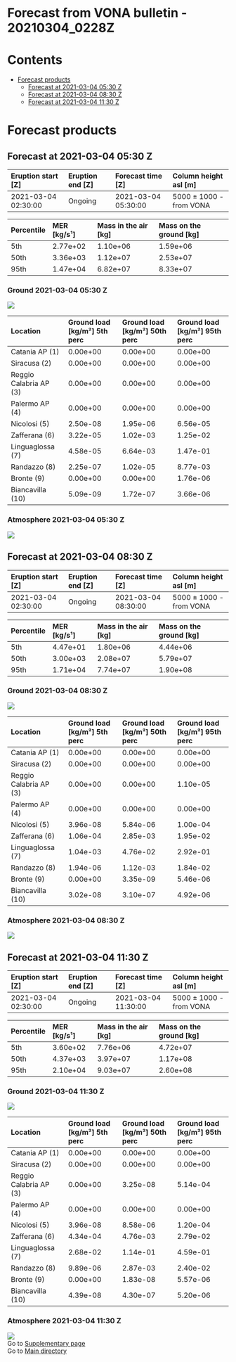 
Forecast from VONA bulletin - 20210304_0228Z
============================================

Contents
========

* [Forecast products](#forecast-products)
	* [Forecast at 2021-03-04 05:30 Z](#forecast-at-2021-03-04-0530-z)
	* [Forecast at 2021-03-04 08:30 Z](#forecast-at-2021-03-04-0830-z)
	* [Forecast at 2021-03-04 11:30 Z](#forecast-at-2021-03-04-1130-z)

# Forecast products

## Forecast at 2021-03-04 05:30 Z
  

|Eruption start [Z]|Eruption end [Z]|Forecast time [Z]|Column height asl [m]|
| :--- | :--- | :--- | :--- |
|2021-03-04 02:30:00|Ongoing|2021-03-04 05:30:00|5000 ± 1000 - from VONA|
  
  

|Percentile|MER [kg/s¹]|Mass in the air [kg]|Mass on the ground [kg]|
| :--- | :--- | :--- | :--- |
|5th|2.77e+02|1.10e+06|1.59e+06|
|50th|3.36e+03|1.12e+07|2.53e+07|
|95th|1.47e+04|6.82e+07|8.33e+07|
  

### Ground 2021-03-04 05:30 Z
  
![](./figures/probability_grd_2021_03_04_0530_scenario_1.png)  
  
  
  
  
  
  
  
  
  

|Location|Ground load [kg/m²] 5th perc|Ground load [kg/m²] 50th perc|Ground load [kg/m²] 95th perc|
| :--- | :--- | :--- | :--- |
|Catania AP (1)|0.00e+00|0.00e+00|0.00e+00|
|Siracusa (2)|0.00e+00|0.00e+00|0.00e+00|
|Reggio Calabria AP (3)|0.00e+00|0.00e+00|0.00e+00|
|Palermo AP (4)|0.00e+00|0.00e+00|0.00e+00|
|Nicolosi (5)|2.50e-08|1.95e-06|6.56e-05|
|Zafferana (6)|3.22e-05|1.02e-03|1.25e-02|
|Linguaglossa (7)|4.58e-05|6.64e-03|1.47e-01|
|Randazzo (8)|2.25e-07|1.02e-05|8.77e-03|
|Bronte (9)|0.00e+00|0.00e+00|1.76e-06|
|Biancavilla (10)|5.09e-09|1.72e-07|3.66e-06|
  

### Atmosphere 2021-03-04 05:30 Z
  
![](./figures/probability_air_2021_03_04_0530_scenario_1_conclev_2.png)
## Forecast at 2021-03-04 08:30 Z
  

|Eruption start [Z]|Eruption end [Z]|Forecast time [Z]|Column height asl [m]|
| :--- | :--- | :--- | :--- |
|2021-03-04 02:30:00|Ongoing|2021-03-04 08:30:00|5000 ± 1000 - from VONA|
  
  

|Percentile|MER [kg/s¹]|Mass in the air [kg]|Mass on the ground [kg]|
| :--- | :--- | :--- | :--- |
|5th|4.47e+01|1.80e+06|4.44e+06|
|50th|3.00e+03|2.08e+07|5.79e+07|
|95th|1.71e+04|7.74e+07|1.90e+08|
  

### Ground 2021-03-04 08:30 Z
  
![](./figures/probability_grd_2021_03_04_0830_scenario_1.png)  
  
  
  
  
  
  
  
  
  

|Location|Ground load [kg/m²] 5th perc|Ground load [kg/m²] 50th perc|Ground load [kg/m²] 95th perc|
| :--- | :--- | :--- | :--- |
|Catania AP (1)|0.00e+00|0.00e+00|0.00e+00|
|Siracusa (2)|0.00e+00|0.00e+00|0.00e+00|
|Reggio Calabria AP (3)|0.00e+00|0.00e+00|1.10e-05|
|Palermo AP (4)|0.00e+00|0.00e+00|0.00e+00|
|Nicolosi (5)|3.96e-08|5.84e-06|1.00e-04|
|Zafferana (6)|1.06e-04|2.85e-03|1.95e-02|
|Linguaglossa (7)|1.04e-03|4.76e-02|2.92e-01|
|Randazzo (8)|1.94e-06|1.12e-03|1.84e-02|
|Bronte (9)|0.00e+00|3.35e-09|5.46e-06|
|Biancavilla (10)|3.02e-08|3.10e-07|4.92e-06|
  

### Atmosphere 2021-03-04 08:30 Z
  
![](./figures/probability_air_2021_03_04_0830_scenario_1_conclev_2.png)
## Forecast at 2021-03-04 11:30 Z
  

|Eruption start [Z]|Eruption end [Z]|Forecast time [Z]|Column height asl [m]|
| :--- | :--- | :--- | :--- |
|2021-03-04 02:30:00|Ongoing|2021-03-04 11:30:00|5000 ± 1000 - from VONA|
  
  

|Percentile|MER [kg/s¹]|Mass in the air [kg]|Mass on the ground [kg]|
| :--- | :--- | :--- | :--- |
|5th|3.60e+02|7.76e+06|4.72e+07|
|50th|4.37e+03|3.97e+07|1.17e+08|
|95th|2.10e+04|9.03e+07|2.60e+08|
  

### Ground 2021-03-04 11:30 Z
  
![](./figures/probability_grd_2021_03_04_1130_scenario_1.png)  
  
  
  
  
  
  
  
  
  

|Location|Ground load [kg/m²] 5th perc|Ground load [kg/m²] 50th perc|Ground load [kg/m²] 95th perc|
| :--- | :--- | :--- | :--- |
|Catania AP (1)|0.00e+00|0.00e+00|0.00e+00|
|Siracusa (2)|0.00e+00|0.00e+00|0.00e+00|
|Reggio Calabria AP (3)|0.00e+00|3.25e-08|5.14e-04|
|Palermo AP (4)|0.00e+00|0.00e+00|0.00e+00|
|Nicolosi (5)|3.96e-08|8.58e-06|1.20e-04|
|Zafferana (6)|4.34e-04|4.76e-03|2.79e-02|
|Linguaglossa (7)|2.68e-02|1.14e-01|4.59e-01|
|Randazzo (8)|9.89e-06|2.87e-03|2.40e-02|
|Bronte (9)|0.00e+00|1.83e-08|5.57e-06|
|Biancavilla (10)|4.39e-08|4.30e-07|5.20e-06|
  

### Atmosphere 2021-03-04 11:30 Z
  
![](./figures/probability_air_2021_03_04_1130_scenario_1_conclev_2.png)  
Go to [Supplementary page](Supplementary_page.md)  
Go to [Main directory](https://github.com/federicapardini/Real_time_ash_forecast)